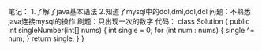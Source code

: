 笔记：
1.了解了java基本语法
2.知道了mysql中的ddl,dml,dql,dcl
问题：不熟悉java连接mysql的操作
刷题：只出现一次的数字
代码：
class Solution {
    public int singleNumber(int[] nums) {
        int single = 0;
        for (int num : nums) {
            single ^= num;
        }
        return single;
    }
}